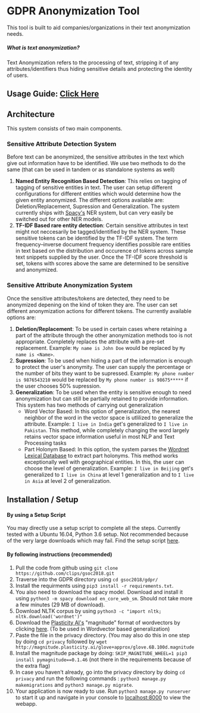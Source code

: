 # GDPR Anonymization Tool
This tool is built to aid companies/organizations in their text anonymization needs.
##### What is text anonymization?
Text Anonymization refers to the processing of text, stripping it of any attributes/identifiers thus hiding sensitive details and protecting the identity of users.
## Usage Guide:  [Click Here](https://github.com/clips/gsoc2018/tree/master/gdpr/USAGE_GUIDE)

## Architecture
This system consists of two main components.

 ### Sensitive Attribute Detection System
Before text can be anonymized, the sensitive attributes in the text which give out information have to be identified. We use two methods to do the same (that can be used in tandem or as standalone systems as well)

 1. **Named Entity Recognition Based Detection**: This relies on tagging of tagging of sensitive entities in text. The user can setup different configurations for different entities which would determine how the given entity anonymized. The different options available are:  Deletion/Replacement, Supression and Generalization. The system currently ships with [Spacy's](https://spacy.io/) NER system, but can very easily be switched out for other NER models. 
 2. **TF-IDF Based rare entity detection**: Certain sensitive attributes in text might not neccesarily be tagged/identified by the NER system. These sensitive tokens can be identified by the TF-IDF system. The  term frequency–inverse document frequency identifies possible rare entities in text based on the distribution and occurence of tokens across sample text snippets supplied by the user. Once the TF-IDF score threshold is set, tokens with scores above the same are determined to be sensitive and anonymized.

 ### Sensitive Attribute Anonymization System
 Once the sensitive attributes/tokens are detected, they need to be anonymized depening on the kind of token they are. The user can set different anonymization actions for different tokens. The currently available options are:
 1.  **Deletion/Replacement**: To be used in certain cases where retaining a part of the attribute through the other anonymization methods too is not appropriate. Completely replaces the attribute with a pre-set replacement. 
 Example: `My name is John Doe` would be replaced by `My name is <Name>`.
 2. **Supression**:  To be used when hiding a part of the information is enough to protect the user's anonymity. The user can supply the percentage or the number of bits they want to be supressed. 
 Example: `My phone number is 9876543210` would be replaced by `My phone number is 98675*****` if the user chooses 50% supression. 
 3. **Generalization**: To be used when the entity is sensitive enough to need anonymization but can still be partially retained to provide information. This system has two methods of carrying out generalization
    * Word Vector Based: In this option of generalization, the nearest neighbor of the word in the vector space is utlilized to generalize the attribute. 
Example: `I live in India` get's generalized to `I live in Pakistan`. 
This method, while completely changing the word largely retains vector space information useful in most NLP and Text Processing tasks
    * Part Holonym Based: In this option, the system parses the [Wordnet Lexical Database](https://wordnet.princeton.edu/) to extract part holonyms. This method works exceptionally well with geographical entities. In this, the user can choose the level of generalization. 
Example: `I live in Beijing` get's generalized to `I live in China` at level 1 generalization and to `I live in Asia` at level 2 of generalization.

## Installation / Setup
#### By using a Setup Script
You may directly use a setup script to complete all the steps. Currently tested with a Ubuntu 16.04, Python 3.6 setup. Not recommended because of the very large downloads which may fail. Find the setup script [here](https://github.com/clips/gsoc2018/blob/master/gdpr/setup.sh).  
#### By following instructions (recommended) 
 1. Pull the code from github using `git clone https://github.com/clips/gsoc2018.git`
 2. Traverse into the GDPR directory using `cd gsoc2018/gdpr/`
 3. Install the requirments using `pip3 install -r requirements.txt`. 
 4. You also need to download the spacy model. Download and install it using `python3 -m spacy download en_core_web_sm`. Should not take more a few minutes (29 MB of download).
 5. Download NLTK corpus by using `python3 -c "import nltk; nltk.download('wordnet')"`
 6.  Download the [Plasticity AI's](https://github.com/plasticityai/magnitude) "magnitude" format of wordvectors by clicking [here](http://magnitude.plasticity.ai/glove+approx/glove.6B.100d.magnitude). (To be used in Wordvector based generalization)
 7. Paste the file in the privacy directory.  (You may also do this in one step by doing `cd privacy` followed by 
`wget http://magnitude.plasticity.ai/glove+approx/glove.6B.100d.magnitude` 
 8. Install the magnitude package by doing: `SKIP_MAGNITUDE_WHEEL=1 pip3 install pymagnitude==0.1.46` (not there in the requirements because of the extra flag)
 9. In case you haven't already, go into the privacy directory by doing `cd privacy` and run the following commands : `python3 manage.py makemigrations` and `python3 manage.py migrate`. 
 10. Your application is now ready to use. Run `python3 manage.py runserver` to start it up and navigate in your console to [localhost:8000](localhost:8000) to view the webapp.
